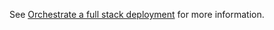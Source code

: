 See [Orchestrate a full stack deployment](../../docs/deployment/deployK8sFullstack.md) for more information.